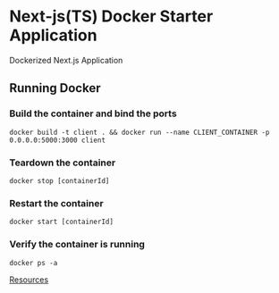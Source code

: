 # Next-js(TS) Docker Starter Application

Dockerized Next.js Application

## Running Docker

### Build the container and bind the ports

`docker build -t client . && docker run --name CLIENT_CONTAINER -p 0.0.0.0:5000:3000 client`

### Teardown the container

`docker stop [containerId]`

### Restart the container

`docker start [containerId]`

### Verify the container is running

`docker ps -a`

[Resources](https://medium.com/swlh/dockerize-your-next-js-application-91ade32baa6)
